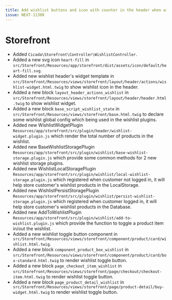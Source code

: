```yaml
---
title: Add wishlist buttons and icon with counter in the header when wishlist is enabled
issue: NEXT-11308
---
```

# Storefront
*  Added `Cicada\Storefront\Controller\WishlistController`.
*  Added a new svg icon `heart-fill` in `src/Storefront/Resources/app/storefront/dist/assets/icon/default/heart-fill.svg`.
*  Added new wishlist header's widget template in `src/Storefront/Resources/views/storefront/layout/header/actions/wishlist-widget.html.twig` to show wishlist icon in the header.
*  Added a new block `layout_header_actions_wishlist` in `src/Storefront/Resources/views/storefront/layout/header/header.html.twig` to show wishlist widget.
*  Added a new block `base_script_wishlist_state` in `src/Storefront/Resources/views/storefront/base.html.twig` to declare some wishlist global config which being used in the wishlist plugins.
*  Added new WishlistWidgetPlugin `Resources/app/storefront/src/plugin/header/wishlist-widget.plugin.js` which render the total number of products in the wishlist.
*  Added new BaseWishlistStoragePlugin `Resources/app/storefront/src/plugin/wishlist/base-wishlist-storage.plugin.js` which provide some common methods for 2 new wishlist storage plugins.
*  Added new WishlistLocalStoragePlugin `Resources/app/storefront/src/plugin/wishlist/local-wishlist-storage.plugin.js` which registered when customer not logged in, it will help store customer's wishlist products in the LocalStorage.
*  Added new WishlistPersistStoragePlugin `Resources/app/storefront/src/plugin/wishlist/persist-wishlist-storage.plugin.js` which registered when customer logged in, it will help store customer's wishlist products in the Database.
*  Added new AddToWishlistPlugin `Resources/app/storefront/src/plugin/wishlist/add-to-wishlist.plugin.js` which provide the function to toggle a product item in/out the wishlist.
*  Added a new wishlist toggle button component in ` src/Storefront/Resources/views/storefront/component/product/card/wishlist.html.twig`.
*  Added a new block `component_product_box_wishlist` in `src/Storefront/Resources/views/storefront/component/product/card/box-standard.html.twig` to render wishlist toggle button.
*  Added a new block `page_checkout_item_wishlist` in `src/Storefront/Resources/views/storefront/page/checkout/checkout-item.html.twig` to render wishlist toggle button.
*  Added a new block `page_product_detail_wishlist` in ` src/Storefront/Resources/views/storefront/page/product-detail/buy-widget.html.twig` to render wishlist toggle button.
